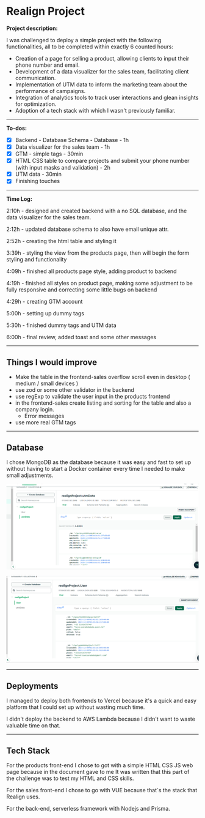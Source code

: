 # Realign Project

**Project description:**

I was challenged to deploy a simple project with the following functionalities, all to be completed within exactly 6 counted hours:

- Creation of a page for selling a product, allowing clients to input their phone number and email.
- Development of a data visualizer for the sales team, facilitating client communication.
- Implementation of UTM data to inform the marketing team about the performance of campaigns.
- Integration of analytics tools to track user interactions and glean insights for optimization.
- Adoption of a tech stack with which I wasn't previously familiar.

---

**To-dos:**

- [x] Backend - Database Schema - Database - 1h
- [x] Data visualizer for the sales team - 1h
- [x] GTM - simple tags - 30min
- [x] HTML CSS table to compare projects and submit your phone number (with input masks and validation) - 2h
- [x] UTM data - 30min
- [x] Finishing touches

---

**Time Log:**

2:10h - designed and created backend with a no SQL database, and the data visualizer for the sales team.

2:12h - updated database schema to also have email unique attr.

2:52h - creating the html table and styling it

3:39h - styling the view from the products page, then will begin the form styling and functionality

4:09h - finished all products page style, adding product to backend

4:19h - finished all styles on product page, making some adjustment to be fully responsive and correcting some little bugs on backend

4:29h - creating GTM account

5:00h - setting up dummy tags

5:30h - finished dummy tags and UTM data

6:00h - final review, added toast and some other messages

---

## Things I would improve

- Make the table in the frontend-sales overflow scroll even in desktop ( medium / small devices )
- use zod or some other validator in the backend
- use regExp to validate the user input in the products frontend
- in the frontend-sales create listing and sorting for the table and also a company login.
  - Error messages
- use more real GTM tags

---

## Database

I chose MongoDB as the database because it was easy and fast to set up without having to start a Docker container every time I needed to make small adjustments.

![UTM data](./readmeImages/umtData.png)

![User data](./readmeImages/userData.png)

---

## Deployments

I managed to deploy both frontends to Vercel because it's a quick and easy platform that I could set up without wasting much time.

I didn't deploy the backend to AWS Lambda because I didn't want to waste valuable time on that.

---

## Tech Stack

For the products front-end I chose to got with a simple HTML CSS JS web page because in the document gave to me It was written that this part of the challenge was to test my HTML and CSS skills.

For the sales front-end I chose to go with VUE because that`s the stack that Realign uses.

For the back-end, serverless framework with Nodejs and Prisma.
